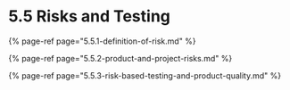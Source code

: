 # 5.5 Risks and Testing

{% page-ref page="5.5.1-definition-of-risk.md" %}

{% page-ref page="5.5.2-product-and-project-risks.md" %}

{% page-ref page="5.5.3-risk-based-testing-and-product-quality.md" %}



